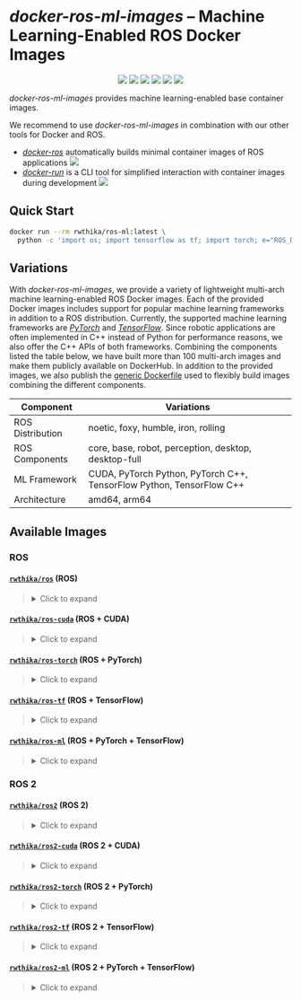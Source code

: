 # *docker-ros-ml-images* – Machine Learning-Enabled ROS Docker Images

<p align="center">
  <img src="https://img.shields.io/github/license/ika-rwth-aachen/docker-ros-ml-images"/>
  <img src="https://img.shields.io/badge/ROS-noetic-blueviolet"/>
  <img src="https://img.shields.io/badge/ROS 2-foxy|humble|iron|rolling-blueviolet"/>
  <img src="https://img.shields.io/badge/PyTorch-1.11-red"/>
  <img src="https://img.shields.io/badge/TensorFlow-2.9-orange"/>
  <a href="https://github.com/ika-rwth-aachen/docker-ros-ml-images"><img src="https://img.shields.io/github/stars/ika-rwth-aachen/docker-ros-ml-images?style=social"/></a>
</p>

*docker-ros-ml-images* provides machine learning-enabled base container images. 

We recommend to use *docker-ros-ml-images* in combination with our other tools for Docker and ROS.
- [*docker-ros*](https://github.com/ika-rwth-aachen/docker-ros) automatically builds minimal container images of ROS applications <a href="https://github.com/ika-rwth-aachen/docker-ros"><img src="https://img.shields.io/github/stars/ika-rwth-aachen/docker-ros?style=social"/></a>
- [*docker-run*](https://github.com/ika-rwth-aachen/docker-run) is a CLI tool for simplified interaction with container images during development <a href="https://github.com/ika-rwth-aachen/docker-run"><img src="https://img.shields.io/github/stars/ika-rwth-aachen/docker-run?style=social"/></a>


## Quick Start

```bash
docker run --rm rwthika/ros-ml:latest \
  python -c 'import os; import tensorflow as tf; import torch; e="ROS_DISTRO"; print(f"Hello from ROS {os.environ[e]}, PyTorch {torch.__version__}, and TensorFlow {tf.__version__}!")'
```


## Variations

With *docker-ros-ml-images*, we provide a variety of lightweight multi-arch machine learning-enabled ROS Docker images. Each of the provided Docker images includes support for popular machine learning frameworks in addition to a ROS distribution. Currently, the supported machine learning frameworks are [*PyTorch*](https://pytorch.org/) and [*TensorFlow*](https://www.tensorflow.org/). Since robotic applications are often implemented in C++ instead of Python for performance reasons, we also offer the C++ APIs of both frameworks. Combining the components listed the table below, we have built more than 100 multi-arch images and make them publicly available on DockerHub. In addition to the provided images, we also publish the [generic Dockerfile](./Dockerfile) used to flexibly build images combining the different components.

| Component        | Variations                                                           |
| ---------------- | -------------------------------------------------------------------- |
| ROS Distribution | noetic, foxy, humble, iron, rolling                                  |
| ROS Components   | core, base, robot, perception, desktop, desktop-full                 |
| ML Framework     | CUDA, PyTorch Python, PyTorch C++, TensorFlow Python, TensorFlow C++ |
| Architecture     | amd64, arm64                                                         |


## Available Images

### ROS

#### [`rwthika/ros`](https://hub.docker.com/r/rwthika/ros) (ROS)

<blockquote>
<details><summary>Click to expand</summary>

| Tag                                   |      Arch      | Ubuntu  | Python |  ROS   | ROS Packages | CMake  | CUDA  | cuDNN | TensorRT | PyTorch Python | PyTorch C++ | TensorFlow Python | TensorFlow C++ |
| ------------------------------------- | :------------: | :-----: | :----: | :----: | :----------: | :----: | :---: | :---: | :------: | :------------: | :---------: | :---------------: | :------------: |
| `latest`, `noetic`, `noetic-ros-core` | amd64<br>arm64 | 20.04.5 | 3.8.10 | noetic |   ros-core   | 3.16.3 |   -   |   -   |    -     |       -        |      -      |         -         |       -        |
| `noetic-ros-base`                     | amd64<br>arm64 | 20.04.5 | 3.8.10 | noetic |   ros-base   | 3.16.3 |   -   |   -   |    -     |       -        |      -      |         -         |       -        |
| `noetic-robot`                        | amd64<br>arm64 | 20.04.5 | 3.8.10 | noetic |    robot     | 3.16.3 |   -   |   -   |    -     |       -        |      -      |         -         |       -        |
| `noetic-perception`                   | amd64<br>arm64 | 20.04.5 | 3.8.10 | noetic |  perception  | 3.16.3 |   -   |   -   |    -     |       -        |      -      |         -         |       -        |
| `noetic-desktop`                      | amd64<br>arm64 | 20.04.5 | 3.8.10 | noetic |   desktop    | 3.16.3 |   -   |   -   |    -     |       -        |      -      |         -         |       -        |
| `noetic-desktop-full`                 | amd64<br>arm64 | 20.04.5 | 3.8.10 | noetic | desktop-full | 3.16.3 |   -   |   -   |    -     |       -        |      -      |         -         |       -        |

</details>
</blockquote>

#### [`rwthika/ros-cuda`](https://hub.docker.com/r/rwthika/ros-cuda) (ROS + CUDA)

<blockquote>
<details><summary>Click to expand</summary>

| Tag                                   |      Arch      | Ubuntu  | Python |  ROS   | ROS Packages | CMake  |         CUDA         |     cuDNN      |    TensorRT    | PyTorch Python | PyTorch C++ | TensorFlow Python | TensorFlow C++ |
| ------------------------------------- | :------------: | :-----: | :----: | :----: | :----------: | :----: | :------------------: | :------------: | :------------: | :------------: | :---------: | :---------------: | :------------: |
| `latest`, `noetic`, `noetic-ros-core` | amd64<br>arm64 | 20.04.5 | 3.8.10 | noetic |   ros-core   | 3.16.3 | 11.3.109<br>11.4.239 | 8.2.1<br>8.4.1 | 7.2.3<br>8.4.1 |       -        |      -      |    -<br>2.9.1     |       -        |
| `noetic-ros-base`                     | amd64<br>arm64 | 20.04.5 | 3.8.10 | noetic |   ros-base   | 3.16.3 | 11.3.109<br>11.4.239 | 8.2.1<br>8.4.1 | 7.2.3<br>8.4.1 |       -        |      -      |    -<br>2.9.1     |       -        |
| `noetic-robot`                        | amd64<br>arm64 | 20.04.5 | 3.8.10 | noetic |    robot     | 3.16.3 | 11.3.109<br>11.4.239 | 8.2.1<br>8.4.1 | 7.2.3<br>8.4.1 |       -        |      -      |    -<br>2.9.1     |       -        |
| `noetic-perception`                   | amd64<br>arm64 | 20.04.5 | 3.8.10 | noetic |  perception  | 3.16.3 | 11.3.109<br>11.4.239 | 8.2.1<br>8.4.1 | 7.2.3<br>8.4.1 |       -        |      -      |    -<br>2.9.1     |       -        |
| `noetic-desktop`                      | amd64<br>arm64 | 20.04.5 | 3.8.10 | noetic |   desktop    | 3.16.3 | 11.3.109<br>11.4.239 | 8.2.1<br>8.4.1 | 7.2.3<br>8.4.1 |       -        |      -      |    -<br>2.9.1     |       -        |
| `noetic-desktop-full`                 | amd64<br>arm64 | 20.04.5 | 3.8.10 | noetic | desktop-full | 3.16.3 | 11.3.109<br>11.4.239 | 8.2.1<br>8.4.1 | 7.2.3<br>8.4.1 |       -        |      -      |    -<br>2.9.1     |       -        |

</details>
</blockquote>

#### [`rwthika/ros-torch`](https://hub.docker.com/r/rwthika/ros-torch) (ROS + PyTorch)

<blockquote>
<details><summary>Click to expand</summary>

| Tag                                                           |      Arch      |    Ubuntu    |   Python    |     ROS     |   ROS Packages    |    CMake    |         CUDA         |     cuDNN      |    TensorRT    | PyTorch Python | PyTorch C++ | TensorFlow Python | TensorFlow C++ |
| ------------------------------------------------------------- | :------------: | :----------: | :---------: | :---------: | :---------------: | :---------: | :------------------: | :------------: | :------------: | :------------: | :---------: | :---------------: | :------------: |
| `latest`, `noetic-torch1.11.0`, `noetic-ros-core-torch1.11.0` | amd64<br>arm64 |   20.04.5    |   3.8.10    |   noetic    |     ros-core      |   3.16.3    | 11.3.109<br>11.4.239 | 8.2.1<br>8.4.1 | 7.2.3<br>8.4.1 |     1.11.0     | 1.11.0<br>- |    -<br>2.9.1     |       -        |
| `noetic-ros-base-torch1.11.0`                                 | amd64<br>arm64 |   20.04.5    |   3.8.10    |   noetic    |     ros-base      |   3.16.3    | 11.3.109<br>11.4.239 | 8.2.1<br>8.4.1 | 7.2.3<br>8.4.1 |     1.11.0     | 1.11.0<br>- |    -<br>2.9.1     |       -        |
| `noetic-robot-torch1.11.0`                                    | amd64<br>arm64 |   20.04.5    |   3.8.10    |   noetic    |       robot       |   3.16.3    | 11.3.109<br>11.4.239 | 8.2.1<br>8.4.1 | 7.2.3<br>8.4.1 |     1.11.0     | 1.11.0<br>- |    -<br>2.9.1     |       -        |
| `noetic-perception-torch1.11.0`                               | amd64<br>arm64 |   20.04.5    |   3.8.10    |   noetic    |    perception     |   3.16.3    | 11.3.109<br>11.4.239 | 8.2.1<br>8.4.1 | 7.2.3<br>8.4.1 |     1.11.0     | 1.11.0<br>- |    -<br>2.9.1     |       -        |
| `noetic-desktop-torch1.11.0`                                  | amd64<br>arm64 |   20.04.5    |   3.8.10    |   noetic    |      desktop      |   3.16.3    | 11.3.109<br>11.4.239 | 8.2.1<br>8.4.1 | 7.2.3<br>8.4.1 |     1.11.0     | 1.11.0<br>- |    -<br>2.9.1     |       -        |
| `noetic-desktop-full-torch1.11.0`                             | amd64<br>arm64 |   20.04.5    |   3.8.10    |   noetic    |   desktop-full    |   3.16.3    | 11.3.109<br>11.4.239 | 8.2.1<br>8.4.1 | 7.2.3<br>8.4.1 |     1.11.0     | 1.11.0<br>- |    -<br>2.9.1     |       -        |
| `noetic-torch1.11.0-py`, `noetic-ros-core-torch1.11.0-py`     | amd64<br>arm64 |   20.04.5    |   3.8.10    |   noetic    |     ros-core      |   3.16.3    | 11.3.109<br>11.4.239 | 8.2.1<br>8.4.1 | 7.2.3<br>8.4.1 |     1.11.0     |      -      |    -<br>2.9.1     |       -        |
| `noetic-ros-base-torch1.11.0-py`                              | amd64<br>arm64 |   20.04.5    |   3.8.10    |   noetic    |     ros-base      |   3.16.3    | 11.3.109<br>11.4.239 | 8.2.1<br>8.4.1 | 7.2.3<br>8.4.1 |     1.11.0     |      -      |    -<br>2.9.1     |       -        |
| `noetic-robot-torch1.11.0-py`                                 | amd64<br>arm64 |   20.04.5    |   3.8.10    |   noetic    |       robot       |   3.16.3    | 11.3.109<br>11.4.239 | 8.2.1<br>8.4.1 | 7.2.3<br>8.4.1 |     1.11.0     |      -      |    -<br>2.9.1     |       -        |
| `noetic-perception-torch1.11.0-py`                            | amd64<br>arm64 |   20.04.5    |   3.8.10    |   noetic    |    perception     |   3.16.3    | 11.3.109<br>11.4.239 | 8.2.1<br>8.4.1 | 7.2.3<br>8.4.1 |     1.11.0     |      -      |    -<br>2.9.1     |       -        |
| `noetic-desktop-torch1.11.0-py`                               | amd64<br>arm64 |   20.04.5    |   3.8.10    |   noetic    |      desktop      |   3.16.3    | 11.3.109<br>11.4.239 | 8.2.1<br>8.4.1 | 7.2.3<br>8.4.1 |     1.11.0     |      -      |    -<br>2.9.1     |       -        |
| `noetic-desktop-full-torch1.11.0-py`                          | amd64<br>arm64 |   20.04.5    |   3.8.10    |   noetic    |   desktop-full    |   3.16.3    | 11.3.109<br>11.4.239 | 8.2.1<br>8.4.1 | 7.2.3<br>8.4.1 |     1.11.0     |      -      |    -<br>2.9.1     |       -        |
| `noetic-torch1.11.0-cpp`, `noetic-ros-core-torch1.11.0-cpp`   |   amd64<br>-   | 20.04.5<br>- | 3.8.10<br>- | noetic<br>- |   ros-core<br>-   | 3.16.3<br>- |    11.3.109<br>-     |   8.2.1<br>-   |   7.2.3<br>-   |       -        | 1.11.0<br>- |         -         |       -        |
| `noetic-ros-base-torch1.11.0-cpp`                             |   amd64<br>-   | 20.04.5<br>- | 3.8.10<br>- | noetic<br>- |   ros-base<br>-   | 3.16.3<br>- |    11.3.109<br>-     |   8.2.1<br>-   |   7.2.3<br>-   |       -        | 1.11.0<br>- |         -         |       -        |
| `noetic-robot-torch1.11.0-cpp`                                |   amd64<br>-   | 20.04.5<br>- | 3.8.10<br>- | noetic<br>- |    robot<br>-     | 3.16.3<br>- |    11.3.109<br>-     |   8.2.1<br>-   |   7.2.3<br>-   |       -        | 1.11.0<br>- |         -         |       -        |
| `noetic-perception-torch1.11.0-cpp`                           |   amd64<br>-   | 20.04.5<br>- | 3.8.10<br>- | noetic<br>- |  perception<br>-  | 3.16.3<br>- |    11.3.109<br>-     |   8.2.1<br>-   |   7.2.3<br>-   |       -        | 1.11.0<br>- |         -         |       -        |
| `noetic-desktop-torch1.11.0-cpp`                              |   amd64<br>-   | 20.04.5<br>- | 3.8.10<br>- | noetic<br>- |   desktop<br>-    | 3.16.3<br>- |    11.3.109<br>-     |   8.2.1<br>-   |   7.2.3<br>-   |       -        | 1.11.0<br>- |         -         |       -        |
| `noetic-desktop-full-torch1.11.0-cpp`                         |   amd64<br>-   | 20.04.5<br>- | 3.8.10<br>- | noetic<br>- | desktop-full<br>- | 3.16.3<br>- |    11.3.109<br>-     |   8.2.1<br>-   |   7.2.3<br>-   |       -        | 1.11.0<br>- |         -         |       -        |

</details>
</blockquote>

#### [`rwthika/ros-tf`](https://hub.docker.com/r/rwthika/ros-tf) (ROS + TensorFlow)

<blockquote>
<details><summary>Click to expand</summary>

| Tag                                                   |      Arch      | Ubuntu  | Python |  ROS   | ROS Packages | CMake  |         CUDA         |     cuDNN      |    TensorRT    | PyTorch Python | PyTorch C++ | TensorFlow Python | TensorFlow C++ |
| ----------------------------------------------------- | :------------: | :-----: | :----: | :----: | :----------: | :----: | :------------------: | :------------: | :------------: | :------------: | :---------: | :---------------: | :------------: |
| `latest`, `noetic-tf2.9.2`, `noetic-ros-core-tf2.9.2` | amd64<br>arm64 | 20.04.5 | 3.8.10 | noetic |   ros-core   | 3.16.3 | 11.3.109<br>11.4.239 | 8.2.1<br>8.4.1 | 7.2.3<br>8.4.1 |       -        |      -      |  2.9.2<br>2.9.1   |     2.9.2      |
| `noetic-ros-base-tf2.9.2`                             | amd64<br>arm64 | 20.04.5 | 3.8.10 | noetic |   ros-base   | 3.16.3 | 11.3.109<br>11.4.239 | 8.2.1<br>8.4.1 | 7.2.3<br>8.4.1 |       -        |      -      |  2.9.2<br>2.9.1   |     2.9.2      |
| `noetic-robot-tf2.9.2`                                | amd64<br>arm64 | 20.04.5 | 3.8.10 | noetic |    robot     | 3.16.3 | 11.3.109<br>11.4.239 | 8.2.1<br>8.4.1 | 7.2.3<br>8.4.1 |       -        |      -      |  2.9.2<br>2.9.1   |     2.9.2      |
| `noetic-perception-tf2.9.2`                           | amd64<br>arm64 | 20.04.5 | 3.8.10 | noetic |  perception  | 3.16.3 | 11.3.109<br>11.4.239 | 8.2.1<br>8.4.1 | 7.2.3<br>8.4.1 |       -        |      -      |  2.9.2<br>2.9.1   |     2.9.2      |
| `noetic-desktop-tf2.9.2`                              | amd64<br>arm64 | 20.04.5 | 3.8.10 | noetic |   desktop    | 3.16.3 | 11.3.109<br>11.4.239 | 8.2.1<br>8.4.1 | 7.2.3<br>8.4.1 |       -        |      -      |  2.9.2<br>2.9.1   |     2.9.2      |
| `noetic-desktop-full-tf2.9.2`                         | amd64<br>arm64 | 20.04.5 | 3.8.10 | noetic | desktop-full | 3.16.3 | 11.3.109<br>11.4.239 | 8.2.1<br>8.4.1 | 7.2.3<br>8.4.1 |       -        |      -      |  2.9.2<br>2.9.1   |     2.9.2      |
| `noetic-tf2.9.2-py`, `noetic-ros-core-tf2.9.2-py`     | amd64<br>arm64 | 20.04.5 | 3.8.10 | noetic |   ros-core   | 3.16.3 | 11.3.109<br>11.4.239 | 8.2.1<br>8.4.1 | 7.2.3<br>8.4.1 |       -        |      -      |  2.9.2<br>2.9.1   |       -        |
| `noetic-ros-base-tf2.9.2-py`                          | amd64<br>arm64 | 20.04.5 | 3.8.10 | noetic |   ros-base   | 3.16.3 | 11.3.109<br>11.4.239 | 8.2.1<br>8.4.1 | 7.2.3<br>8.4.1 |       -        |      -      |  2.9.2<br>2.9.1   |       -        |
| `noetic-robot-tf2.9.2-py`                             | amd64<br>arm64 | 20.04.5 | 3.8.10 | noetic |    robot     | 3.16.3 | 11.3.109<br>11.4.239 | 8.2.1<br>8.4.1 | 7.2.3<br>8.4.1 |       -        |      -      |  2.9.2<br>2.9.1   |       -        |
| `noetic-perception-tf2.9.2-py`                        | amd64<br>arm64 | 20.04.5 | 3.8.10 | noetic |  perception  | 3.16.3 | 11.3.109<br>11.4.239 | 8.2.1<br>8.4.1 | 7.2.3<br>8.4.1 |       -        |      -      |  2.9.2<br>2.9.1   |       -        |
| `noetic-desktop-tf2.9.2-py`                           | amd64<br>arm64 | 20.04.5 | 3.8.10 | noetic |   desktop    | 3.16.3 | 11.3.109<br>11.4.239 | 8.2.1<br>8.4.1 | 7.2.3<br>8.4.1 |       -        |      -      |  2.9.2<br>2.9.1   |       -        |
| `noetic-desktop-full-tf2.9.2-py`                      | amd64<br>arm64 | 20.04.5 | 3.8.10 | noetic | desktop-full | 3.16.3 | 11.3.109<br>11.4.239 | 8.2.1<br>8.4.1 | 7.2.3<br>8.4.1 |       -        |      -      |  2.9.2<br>2.9.1   |       -        |
| `noetic-tf2.9.2-cpp`, `noetic-ros-core-tf2.9.2-cpp`   | amd64<br>arm64 | 20.04.5 | 3.8.10 | noetic |   ros-core   | 3.16.3 | 11.3.109<br>11.4.239 | 8.2.1<br>8.4.1 | 7.2.3<br>8.4.1 |       -        |      -      |    -<br>2.9.1     |     2.9.2      |
| `noetic-ros-base-tf2.9.2-cpp`                         | amd64<br>arm64 | 20.04.5 | 3.8.10 | noetic |   ros-base   | 3.16.3 | 11.3.109<br>11.4.239 | 8.2.1<br>8.4.1 | 7.2.3<br>8.4.1 |       -        |      -      |    -<br>2.9.1     |     2.9.2      |
| `noetic-robot-tf2.9.2-cpp`                            | amd64<br>arm64 | 20.04.5 | 3.8.10 | noetic |    robot     | 3.16.3 | 11.3.109<br>11.4.239 | 8.2.1<br>8.4.1 | 7.2.3<br>8.4.1 |       -        |      -      |    -<br>2.9.1     |     2.9.2      |
| `noetic-perception-tf2.9.2-cpp`                       | amd64<br>arm64 | 20.04.5 | 3.8.10 | noetic |  perception  | 3.16.3 | 11.3.109<br>11.4.239 | 8.2.1<br>8.4.1 | 7.2.3<br>8.4.1 |       -        |      -      |    -<br>2.9.1     |     2.9.2      |
| `noetic-desktop-tf2.9.2-cpp`                          | amd64<br>arm64 | 20.04.5 | 3.8.10 | noetic |   desktop    | 3.16.3 | 11.3.109<br>11.4.239 | 8.2.1<br>8.4.1 | 7.2.3<br>8.4.1 |       -        |      -      |    -<br>2.9.1     |     2.9.2      |
| `noetic-desktop-full-tf2.9.2-cpp`                     | amd64<br>arm64 | 20.04.5 | 3.8.10 | noetic | desktop-full | 3.16.3 | 11.3.109<br>11.4.239 | 8.2.1<br>8.4.1 | 7.2.3<br>8.4.1 |       -        |      -      |    -<br>2.9.1     |     2.9.2      |

</details>
</blockquote>

#### [`rwthika/ros-ml`](https://hub.docker.com/r/rwthika/ros-ml) (ROS + PyTorch + TensorFlow)

<blockquote>
<details><summary>Click to expand</summary>

| Tag                                                                           |      Arch      | Ubuntu  | Python |  ROS   | ROS Packages | CMake  |         CUDA         |     cuDNN      |    TensorRT    | PyTorch Python | PyTorch C++ | TensorFlow Python | TensorFlow C++ |
| ----------------------------------------------------------------------------- | :------------: | :-----: | :----: | :----: | :----------: | :----: | :------------------: | :------------: | :------------: | :------------: | :---------: | :---------------: | :------------: |
| `latest`, `noetic-tf2.9.2-torch1.11.0`, `noetic-ros-core-tf2.9.2-torch1.11.0` | amd64<br>arm64 | 20.04.5 | 3.8.10 | noetic |   ros-core   | 3.16.3 | 11.3.109<br>11.4.239 | 8.2.1<br>8.4.1 | 7.2.3<br>8.4.1 |     1.11.0     | 1.11.0<br>- |  2.9.2<br>2.9.1   |     2.9.2      |
| `noetic-ros-base-tf2.9.2-torch1.11.0`                                         | amd64<br>arm64 | 20.04.5 | 3.8.10 | noetic |   ros-base   | 3.16.3 | 11.3.109<br>11.4.239 | 8.2.1<br>8.4.1 | 7.2.3<br>8.4.1 |     1.11.0     | 1.11.0<br>- |  2.9.2<br>2.9.1   |     2.9.2      |
| `noetic-robot-tf2.9.2-torch1.11.0`                                            | amd64<br>arm64 | 20.04.5 | 3.8.10 | noetic |    robot     | 3.16.3 | 11.3.109<br>11.4.239 | 8.2.1<br>8.4.1 | 7.2.3<br>8.4.1 |     1.11.0     | 1.11.0<br>- |  2.9.2<br>2.9.1   |     2.9.2      |
| `noetic-perception-tf2.9.2-torch1.11.0`                                       | amd64<br>arm64 | 20.04.5 | 3.8.10 | noetic |  perception  | 3.16.3 | 11.3.109<br>11.4.239 | 8.2.1<br>8.4.1 | 7.2.3<br>8.4.1 |     1.11.0     | 1.11.0<br>- |  2.9.2<br>2.9.1   |     2.9.2      |
| `noetic-desktop-tf2.9.2-torch1.11.0`                                          | amd64<br>arm64 | 20.04.5 | 3.8.10 | noetic |   desktop    | 3.16.3 | 11.3.109<br>11.4.239 | 8.2.1<br>8.4.1 | 7.2.3<br>8.4.1 |     1.11.0     | 1.11.0<br>- |  2.9.2<br>2.9.1   |     2.9.2      |
| `noetic-desktop-full-tf2.9.2-torch1.11.0`                                     | amd64<br>arm64 | 20.04.5 | 3.8.10 | noetic | desktop-full | 3.16.3 | 11.3.109<br>11.4.239 | 8.2.1<br>8.4.1 | 7.2.3<br>8.4.1 |     1.11.0     | 1.11.0<br>- |  2.9.2<br>2.9.1   |     2.9.2      |

</details>
</blockquote>

### ROS 2

#### [`rwthika/ros2`](https://hub.docker.com/r/rwthika/ros2) (ROS 2)

<blockquote>
<details><summary>Click to expand</summary>

| Tag                                   |      Arch      | Ubuntu  | Python |   ROS   | ROS Packages | CMake  | CUDA  | cuDNN | TensorRT | PyTorch Python | PyTorch C++ | TensorFlow Python | TensorFlow C++ |
| ------------------------------------- | :------------: | :-----: | :----: | :-----: | :----------: | :----: | :---: | :---: | :------: | :------------: | :---------: | :---------------: | :------------: |
| `rolling`, `rolling-ros-core`         | amd64<br>arm64 | 20.04.5 | 3.8.10 | rolling |   ros-core   | 3.16.3 |   -   |   -   |    -     |       -        |      -      |         -         |       -        |
| `rolling-ros-base`                    | amd64<br>arm64 | 20.04.5 | 3.8.10 | rolling |   ros-base   | 3.16.3 |   -   |   -   |    -     |       -        |      -      |         -         |       -        |
| `rolling-perception`                  | amd64<br>arm64 | 20.04.5 | 3.8.10 | rolling |  perception  | 3.16.3 |   -   |   -   |    -     |       -        |      -      |         -         |       -        |
| `rolling-desktop`                     | amd64<br>arm64 | 20.04.5 | 3.8.10 | rolling |   desktop    | 3.16.3 |   -   |   -   |    -     |       -        |      -      |         -         |       -        |
| `rolling-desktop-full`                | amd64<br>arm64 | 20.04.5 | 3.8.10 | rolling | desktop-full | 3.16.3 |   -   |   -   |    -     |       -        |      -      |         -         |       -        |
| `iron`, `iron-ros-core`               | amd64<br>arm64 | 22.04.1 | 3.10.6 |  iron   |   ros-core   | 3.22.1 |   -   |   -   |    -     |       -        |      -      |         -         |       -        |
| `iron-ros-base`                       | amd64<br>arm64 | 22.04.1 | 3.10.6 |  iron   |   ros-base   | 3.22.1 |   -   |   -   |    -     |       -        |      -      |         -         |       -        |
| `iron-perception`                     | amd64<br>arm64 | 22.04.1 | 3.10.6 |  iron   |  perception  | 3.22.1 |   -   |   -   |    -     |       -        |      -      |         -         |       -        |
| `iron-desktop`                        | amd64<br>arm64 | 22.04.1 | 3.10.6 |  iron   |   desktop    | 3.22.1 |   -   |   -   |    -     |       -        |      -      |         -         |       -        |
| `latest`, `humble`, `humble-ros-core` | amd64<br>arm64 | 22.04.1 | 3.10.6 | humble  |   ros-core   | 3.22.1 |   -   |   -   |    -     |       -        |      -      |         -         |       -        |
| `humble-ros-base`                     | amd64<br>arm64 | 22.04.1 | 3.10.6 | humble  |   ros-base   | 3.22.1 |   -   |   -   |    -     |       -        |      -      |         -         |       -        |
| `humble-perception`                   | amd64<br>arm64 | 22.04.1 | 3.10.6 | humble  |  perception  | 3.22.1 |   -   |   -   |    -     |       -        |      -      |         -         |       -        |
| `humble-desktop`                      | amd64<br>arm64 | 22.04.1 | 3.10.6 | humble  |   desktop    | 3.22.1 |   -   |   -   |    -     |       -        |      -      |         -         |       -        |
| `humble-desktop-full`                 | amd64<br>arm64 | 22.04.1 | 3.10.6 | humble  | desktop-full | 3.22.1 |   -   |   -   |    -     |       -        |      -      |         -         |       -        |
| `foxy`, `foxy-ros-core`               | amd64<br>arm64 | 20.04.5 | 3.8.10 |  foxy   |   ros-core   | 3.16.3 |   -   |   -   |    -     |       -        |      -      |         -         |       -        |
| `foxy-ros-base`                       | amd64<br>arm64 | 20.04.5 | 3.8.10 |  foxy   |   ros-base   | 3.16.3 |   -   |   -   |    -     |       -        |      -      |         -         |       -        |
| `foxy-desktop`                        | amd64<br>arm64 | 20.04.5 | 3.8.10 |  foxy   |   desktop    | 3.16.3 |   -   |   -   |    -     |       -        |      -      |         -         |       -        |

</details>
</blockquote>

#### [`rwthika/ros2-cuda`](https://hub.docker.com/r/rwthika/ros2-cuda) (ROS 2 + CUDA)

<blockquote>
<details><summary>Click to expand</summary>

| Tag                           |      Arch      | Ubuntu  | Python |   ROS   | ROS Packages | CMake  |         CUDA         |     cuDNN      |    TensorRT    | PyTorch Python | PyTorch C++ | TensorFlow Python | TensorFlow C++ |
| ----------------------------- | :------------: | :-----: | :----: | :-----: | :----------: | :----: | :------------------: | :------------: | :------------: | :------------: | :---------: | :---------------: | :------------: |
| `rolling`, `rolling-ros-core` | amd64<br>arm64 | 20.04.5 | 3.8.10 | rolling |   ros-core   | 3.16.3 | 11.3.109<br>11.4.239 | 8.2.1<br>8.4.1 | 7.2.3<br>8.4.1 |       -        |      -      |    -<br>2.9.1     |       -        |
| `rolling-ros-base`            | amd64<br>arm64 | 20.04.5 | 3.8.10 | rolling |   ros-base   | 3.16.3 | 11.3.109<br>11.4.239 | 8.2.1<br>8.4.1 | 7.2.3<br>8.4.1 |       -        |      -      |    -<br>2.9.1     |       -        |
| `rolling-perception`          | amd64<br>arm64 | 20.04.5 | 3.8.10 | rolling |  perception  | 3.16.3 | 11.3.109<br>11.4.239 | 8.2.1<br>8.4.1 | 7.2.3<br>8.4.1 |       -        |      -      |    -<br>2.9.1     |       -        |
| `rolling-desktop`             | amd64<br>arm64 | 20.04.5 | 3.8.10 | rolling |   desktop    | 3.16.3 | 11.3.109<br>11.4.239 | 8.2.1<br>8.4.1 | 7.2.3<br>8.4.1 |       -        |      -      |    -<br>2.9.1     |       -        |
| `rolling-desktop-full`        | amd64<br>arm64 | 20.04.5 | 3.8.10 | rolling | desktop-full | 3.16.3 | 11.3.109<br>11.4.239 | 8.2.1<br>8.4.1 | 7.2.3<br>8.4.1 |       -        |      -      |    -<br>2.9.1     |       -        |
| `foxy`, `foxy-ros-core`       | amd64<br>arm64 | 20.04.5 | 3.8.10 |  foxy   |   ros-core   | 3.16.3 | 11.3.109<br>11.4.239 | 8.2.1<br>8.4.1 | 7.2.3<br>8.4.1 |       -        |      -      |    -<br>2.9.1     |       -        |
| `foxy-ros-base`               | amd64<br>arm64 | 20.04.5 | 3.8.10 |  foxy   |   ros-base   | 3.16.3 | 11.3.109<br>11.4.239 | 8.2.1<br>8.4.1 | 7.2.3<br>8.4.1 |       -        |      -      |    -<br>2.9.1     |       -        |
| `foxy-desktop`                | amd64<br>arm64 | 20.04.5 | 3.8.10 |  foxy   |   desktop    | 3.16.3 | 11.3.109<br>11.4.239 | 8.2.1<br>8.4.1 | 7.2.3<br>8.4.1 |       -        |      -      |    -<br>2.9.1     |       -        |

</details>
</blockquote>

#### [`rwthika/ros2-torch`](https://hub.docker.com/r/rwthika/ros2-torch) (ROS 2 + PyTorch)

<blockquote>
<details><summary>Click to expand</summary>

| Tag                                                           |      Arch      |    Ubuntu    |   Python    |     ROS      |   ROS Packages    |    CMake    |         CUDA         |     cuDNN      |    TensorRT    | PyTorch Python | PyTorch C++ | TensorFlow Python | TensorFlow C++ |
| ------------------------------------------------------------- | :------------: | :----------: | :---------: | :----------: | :---------------: | :---------: | :------------------: | :------------: | :------------: | :------------: | :---------: | :---------------: | :------------: |
| `rolling-torch1.11.0`, `rolling-ros-core-torch1.11.0`         | amd64<br>arm64 |   20.04.5    |   3.8.10    |   rolling    |     ros-core      |   3.16.3    | 11.3.109<br>11.4.239 | 8.2.1<br>8.4.1 | 7.2.3<br>8.4.1 |     1.11.0     | 1.11.0<br>- |    -<br>2.9.1     |       -        |
| `rolling-ros-base-torch1.11.0`                                | amd64<br>arm64 |   20.04.5    |   3.8.10    |   rolling    |     ros-base      |   3.16.3    | 11.3.109<br>11.4.239 | 8.2.1<br>8.4.1 | 7.2.3<br>8.4.1 |     1.11.0     | 1.11.0<br>- |    -<br>2.9.1     |       -        |
| `rolling-perception-torch1.11.0`                              | amd64<br>arm64 |   20.04.5    |   3.8.10    |   rolling    |    perception     |   3.16.3    | 11.3.109<br>11.4.239 | 8.2.1<br>8.4.1 | 7.2.3<br>8.4.1 |     1.11.0     | 1.11.0<br>- |    -<br>2.9.1     |       -        |
| `rolling-desktop-torch1.11.0`                                 | amd64<br>arm64 |   20.04.5    |   3.8.10    |   rolling    |      desktop      |   3.16.3    | 11.3.109<br>11.4.239 | 8.2.1<br>8.4.1 | 7.2.3<br>8.4.1 |     1.11.0     | 1.11.0<br>- |    -<br>2.9.1     |       -        |
| `rolling-desktop-full-torch1.11.0`                            | amd64<br>arm64 |   20.04.5    |   3.8.10    |   rolling    |   desktop-full    |   3.16.3    | 11.3.109<br>11.4.239 | 8.2.1<br>8.4.1 | 7.2.3<br>8.4.1 |     1.11.0     | 1.11.0<br>- |    -<br>2.9.1     |       -        |
| `rolling-torch1.11.0-py`, `rolling-ros-core-torch1.11.0-py`   | amd64<br>arm64 |   20.04.5    |   3.8.10    |   rolling    |     ros-core      |   3.16.3    | 11.3.109<br>11.4.239 | 8.2.1<br>8.4.1 | 7.2.3<br>8.4.1 |     1.11.0     |      -      |    -<br>2.9.1     |       -        |
| `rolling-ros-base-torch1.11.0-py`                             | amd64<br>arm64 |   20.04.5    |   3.8.10    |   rolling    |     ros-base      |   3.16.3    | 11.3.109<br>11.4.239 | 8.2.1<br>8.4.1 | 7.2.3<br>8.4.1 |     1.11.0     |      -      |    -<br>2.9.1     |       -        |
| `rolling-perception-torch1.11.0-py`                           | amd64<br>arm64 |   20.04.5    |   3.8.10    |   rolling    |    perception     |   3.16.3    | 11.3.109<br>11.4.239 | 8.2.1<br>8.4.1 | 7.2.3<br>8.4.1 |     1.11.0     |      -      |    -<br>2.9.1     |       -        |
| `rolling-desktop-torch1.11.0-py`                              | amd64<br>arm64 |   20.04.5    |   3.8.10    |   rolling    |      desktop      |   3.16.3    | 11.3.109<br>11.4.239 | 8.2.1<br>8.4.1 | 7.2.3<br>8.4.1 |     1.11.0     |      -      |    -<br>2.9.1     |       -        |
| `rolling-desktop-full-torch1.11.0-py`                         | amd64<br>arm64 |   20.04.5    |   3.8.10    |   rolling    |   desktop-full    |   3.16.3    | 11.3.109<br>11.4.239 | 8.2.1<br>8.4.1 | 7.2.3<br>8.4.1 |     1.11.0     |      -      |    -<br>2.9.1     |       -        |
| `rolling-torch1.11.0-cpp`, `rolling-ros-core-torch1.11.0-cpp` |   amd64<br>-   | 20.04.5<br>- | 3.8.10<br>- | rolling<br>- |   ros-core<br>-   | 3.16.3<br>- |    11.3.109<br>-     |   8.2.1<br>-   |   7.2.3<br>-   |       -        | 1.11.0<br>- |         -         |       -        |
| `rolling-ros-base-torch1.11.0-cpp`                            |   amd64<br>-   | 20.04.5<br>- | 3.8.10<br>- | rolling<br>- |   ros-base<br>-   | 3.16.3<br>- |    11.3.109<br>-     |   8.2.1<br>-   |   7.2.3<br>-   |       -        | 1.11.0<br>- |         -         |       -        |
| `rolling-perception-torch1.11.0-cpp`                          |   amd64<br>-   | 20.04.5<br>- | 3.8.10<br>- | rolling<br>- |  perception<br>-  | 3.16.3<br>- |    11.3.109<br>-     |   8.2.1<br>-   |   7.2.3<br>-   |       -        | 1.11.0<br>- |         -         |       -        |
| `rolling-desktop-torch1.11.0-cpp`                             |   amd64<br>-   | 20.04.5<br>- | 3.8.10<br>- | rolling<br>- |   desktop<br>-    | 3.16.3<br>- |    11.3.109<br>-     |   8.2.1<br>-   |   7.2.3<br>-   |       -        | 1.11.0<br>- |         -         |       -        |
| `rolling-desktop-full-torch1.11.0-cpp`                        |   amd64<br>-   | 20.04.5<br>- | 3.8.10<br>- | rolling<br>- | desktop-full<br>- | 3.16.3<br>- |    11.3.109<br>-     |   8.2.1<br>-   |   7.2.3<br>-   |       -        | 1.11.0<br>- |         -         |       -        |
| `foxy-torch1.11.0`, `foxy-ros-core-torch1.11.0`               | amd64<br>arm64 |   20.04.5    |   3.8.10    |     foxy     |     ros-core      |   3.16.3    | 11.3.109<br>11.4.239 | 8.2.1<br>8.4.1 | 7.2.3<br>8.4.1 |     1.11.0     | 1.11.0<br>- |    -<br>2.9.1     |       -        |
| `foxy-ros-base-torch1.11.0`                                   | amd64<br>arm64 |   20.04.5    |   3.8.10    |     foxy     |     ros-base      |   3.16.3    | 11.3.109<br>11.4.239 | 8.2.1<br>8.4.1 | 7.2.3<br>8.4.1 |     1.11.0     | 1.11.0<br>- |    -<br>2.9.1     |       -        |
| `foxy-desktop-torch1.11.0`                                    | amd64<br>arm64 |   20.04.5    |   3.8.10    |     foxy     |      desktop      |   3.16.3    | 11.3.109<br>11.4.239 | 8.2.1<br>8.4.1 | 7.2.3<br>8.4.1 |     1.11.0     | 1.11.0<br>- |    -<br>2.9.1     |       -        |
| `foxy-torch1.11.0-py`, `foxy-ros-core-torch1.11.0-py`         | amd64<br>arm64 |   20.04.5    |   3.8.10    |     foxy     |     ros-core      |   3.16.3    | 11.3.109<br>11.4.239 | 8.2.1<br>8.4.1 | 7.2.3<br>8.4.1 |     1.11.0     |      -      |    -<br>2.9.1     |       -        |
| `foxy-ros-base-torch1.11.0-py`                                | amd64<br>arm64 |   20.04.5    |   3.8.10    |     foxy     |     ros-base      |   3.16.3    | 11.3.109<br>11.4.239 | 8.2.1<br>8.4.1 | 7.2.3<br>8.4.1 |     1.11.0     |      -      |    -<br>2.9.1     |       -        |
| `foxy-desktop-torch1.11.0-py`                                 | amd64<br>arm64 |   20.04.5    |   3.8.10    |     foxy     |      desktop      |   3.16.3    | 11.3.109<br>11.4.239 | 8.2.1<br>8.4.1 | 7.2.3<br>8.4.1 |     1.11.0     |      -      |    -<br>2.9.1     |       -        |
| `foxy-torch1.11.0-cpp`, `foxy-ros-core-torch1.11.0-cpp`       |   amd64<br>-   | 20.04.5<br>- | 3.8.10<br>- |  foxy<br>-   |   ros-core<br>-   | 3.16.3<br>- |    11.3.109<br>-     |   8.2.1<br>-   |   7.2.3<br>-   |       -        | 1.11.0<br>- |         -         |       -        |
| `foxy-ros-base-torch1.11.0-cpp`                               |   amd64<br>-   | 20.04.5<br>- | 3.8.10<br>- |  foxy<br>-   |   ros-base<br>-   | 3.16.3<br>- |    11.3.109<br>-     |   8.2.1<br>-   |   7.2.3<br>-   |       -        | 1.11.0<br>- |         -         |       -        |
| `foxy-desktop-torch1.11.0-cpp`                                |   amd64<br>-   | 20.04.5<br>- | 3.8.10<br>- |  foxy<br>-   |   desktop<br>-    | 3.16.3<br>- |    11.3.109<br>-     |   8.2.1<br>-   |   7.2.3<br>-   |       -        | 1.11.0<br>- |         -         |       -        |

</details>
</blockquote>

#### [`rwthika/ros2-tf`](https://hub.docker.com/r/rwthika/ros2-tf) (ROS 2 + TensorFlow)

<blockquote>
<details><summary>Click to expand</summary>

| Tag                                                   |      Arch      | Ubuntu  | Python |   ROS   | ROS Packages | CMake  |         CUDA         |     cuDNN      |    TensorRT    | PyTorch Python | PyTorch C++ | TensorFlow Python | TensorFlow C++ |
| ----------------------------------------------------- | :------------: | :-----: | :----: | :-----: | :----------: | :----: | :------------------: | :------------: | :------------: | :------------: | :---------: | :---------------: | :------------: |
| `rolling-tf2.9.2`, `rolling-ros-core-tf2.9.2`         | amd64<br>arm64 | 20.04.5 | 3.8.10 | rolling |   ros-core   | 3.16.3 | 11.3.109<br>11.4.239 | 8.2.1<br>8.4.1 | 7.2.3<br>8.4.1 |       -        |      -      |  2.9.2<br>2.9.1   |     2.9.2      |
| `rolling-ros-base-tf2.9.2`                            | amd64<br>arm64 | 20.04.5 | 3.8.10 | rolling |   ros-base   | 3.16.3 | 11.3.109<br>11.4.239 | 8.2.1<br>8.4.1 | 7.2.3<br>8.4.1 |       -        |      -      |  2.9.2<br>2.9.1   |     2.9.2      |
| `rolling-perception-tf2.9.2`                          | amd64<br>arm64 | 20.04.5 | 3.8.10 | rolling |  perception  | 3.16.3 | 11.3.109<br>11.4.239 | 8.2.1<br>8.4.1 | 7.2.3<br>8.4.1 |       -        |      -      |  2.9.2<br>2.9.1   |     2.9.2      |
| `rolling-desktop-tf2.9.2`                             | amd64<br>arm64 | 20.04.5 | 3.8.10 | rolling |   desktop    | 3.16.3 | 11.3.109<br>11.4.239 | 8.2.1<br>8.4.1 | 7.2.3<br>8.4.1 |       -        |      -      |  2.9.2<br>2.9.1   |     2.9.2      |
| `rolling-desktop-full-tf2.9.2`                        | amd64<br>arm64 | 20.04.5 | 3.8.10 | rolling | desktop-full | 3.16.3 | 11.3.109<br>11.4.239 | 8.2.1<br>8.4.1 | 7.2.3<br>8.4.1 |       -        |      -      |  2.9.2<br>2.9.1   |     2.9.2      |
| `rolling-tf2.9.2-py`, `rolling-ros-core-tf2.9.2-py`   | amd64<br>arm64 | 20.04.5 | 3.8.10 | rolling |   ros-core   | 3.16.3 | 11.3.109<br>11.4.239 | 8.2.1<br>8.4.1 | 7.2.3<br>8.4.1 |       -        |      -      |  2.9.2<br>2.9.1   |       -        |
| `rolling-ros-base-tf2.9.2-py`                         | amd64<br>arm64 | 20.04.5 | 3.8.10 | rolling |   ros-base   | 3.16.3 | 11.3.109<br>11.4.239 | 8.2.1<br>8.4.1 | 7.2.3<br>8.4.1 |       -        |      -      |  2.9.2<br>2.9.1   |       -        |
| `rolling-perception-tf2.9.2-py`                       | amd64<br>arm64 | 20.04.5 | 3.8.10 | rolling |  perception  | 3.16.3 | 11.3.109<br>11.4.239 | 8.2.1<br>8.4.1 | 7.2.3<br>8.4.1 |       -        |      -      |  2.9.2<br>2.9.1   |       -        |
| `rolling-desktop-tf2.9.2-py`                          | amd64<br>arm64 | 20.04.5 | 3.8.10 | rolling |   desktop    | 3.16.3 | 11.3.109<br>11.4.239 | 8.2.1<br>8.4.1 | 7.2.3<br>8.4.1 |       -        |      -      |  2.9.2<br>2.9.1   |       -        |
| `rolling-desktop-full-tf2.9.2-py`                     | amd64<br>arm64 | 20.04.5 | 3.8.10 | rolling | desktop-full | 3.16.3 | 11.3.109<br>11.4.239 | 8.2.1<br>8.4.1 | 7.2.3<br>8.4.1 |       -        |      -      |  2.9.2<br>2.9.1   |       -        |
| `rolling-tf2.9.2-cpp`, `rolling-ros-core-tf2.9.2-cpp` | amd64<br>arm64 | 20.04.5 | 3.8.10 | rolling |   ros-core   | 3.16.3 | 11.3.109<br>11.4.239 | 8.2.1<br>8.4.1 | 7.2.3<br>8.4.1 |       -        |      -      |    -<br>2.9.1     |     2.9.2      |
| `rolling-ros-base-tf2.9.2-cpp`                        | amd64<br>arm64 | 20.04.5 | 3.8.10 | rolling |   ros-base   | 3.16.3 | 11.3.109<br>11.4.239 | 8.2.1<br>8.4.1 | 7.2.3<br>8.4.1 |       -        |      -      |    -<br>2.9.1     |     2.9.2      |
| `rolling-perception-tf2.9.2-cpp`                      | amd64<br>arm64 | 20.04.5 | 3.8.10 | rolling |  perception  | 3.16.3 | 11.3.109<br>11.4.239 | 8.2.1<br>8.4.1 | 7.2.3<br>8.4.1 |       -        |      -      |    -<br>2.9.1     |     2.9.2      |
| `rolling-desktop-tf2.9.2-cpp`                         | amd64<br>arm64 | 20.04.5 | 3.8.10 | rolling |   desktop    | 3.16.3 | 11.3.109<br>11.4.239 | 8.2.1<br>8.4.1 | 7.2.3<br>8.4.1 |       -        |      -      |    -<br>2.9.1     |     2.9.2      |
| `rolling-desktop-full-tf2.9.2-cpp`                    | amd64<br>arm64 | 20.04.5 | 3.8.10 | rolling | desktop-full | 3.16.3 | 11.3.109<br>11.4.239 | 8.2.1<br>8.4.1 | 7.2.3<br>8.4.1 |       -        |      -      |    -<br>2.9.1     |     2.9.2      |
| `foxy-tf2.9.2`, `foxy-ros-core-tf2.9.2`               | amd64<br>arm64 | 20.04.5 | 3.8.10 |  foxy   |   ros-core   | 3.16.3 | 11.3.109<br>11.4.239 | 8.2.1<br>8.4.1 | 7.2.3<br>8.4.1 |       -        |      -      |  2.9.2<br>2.9.1   |     2.9.2      |
| `foxy-ros-base-tf2.9.2`                               | amd64<br>arm64 | 20.04.5 | 3.8.10 |  foxy   |   ros-base   | 3.16.3 | 11.3.109<br>11.4.239 | 8.2.1<br>8.4.1 | 7.2.3<br>8.4.1 |       -        |      -      |  2.9.2<br>2.9.1   |     2.9.2      |
| `foxy-desktop-tf2.9.2`                                | amd64<br>arm64 | 20.04.5 | 3.8.10 |  foxy   |   desktop    | 3.16.3 | 11.3.109<br>11.4.239 | 8.2.1<br>8.4.1 | 7.2.3<br>8.4.1 |       -        |      -      |  2.9.2<br>2.9.1   |     2.9.2      |
| `foxy-tf2.9.2-py`, `foxy-ros-core-tf2.9.2-py`         | amd64<br>arm64 | 20.04.5 | 3.8.10 |  foxy   |   ros-core   | 3.16.3 | 11.3.109<br>11.4.239 | 8.2.1<br>8.4.1 | 7.2.3<br>8.4.1 |       -        |      -      |  2.9.2<br>2.9.1   |       -        |
| `foxy-ros-base-tf2.9.2-py`                            | amd64<br>arm64 | 20.04.5 | 3.8.10 |  foxy   |   ros-base   | 3.16.3 | 11.3.109<br>11.4.239 | 8.2.1<br>8.4.1 | 7.2.3<br>8.4.1 |       -        |      -      |  2.9.2<br>2.9.1   |       -        |
| `foxy-desktop-tf2.9.2-py`                             | amd64<br>arm64 | 20.04.5 | 3.8.10 |  foxy   |   desktop    | 3.16.3 | 11.3.109<br>11.4.239 | 8.2.1<br>8.4.1 | 7.2.3<br>8.4.1 |       -        |      -      |  2.9.2<br>2.9.1   |       -        |
| `foxy-tf2.9.2-cpp`, `foxy-ros-core-tf2.9.2-cpp`       | amd64<br>arm64 | 20.04.5 | 3.8.10 |  foxy   |   ros-core   | 3.16.3 | 11.3.109<br>11.4.239 | 8.2.1<br>8.4.1 | 7.2.3<br>8.4.1 |       -        |      -      |    -<br>2.9.1     |     2.9.2      |
| `foxy-ros-base-tf2.9.2-cpp`                           | amd64<br>arm64 | 20.04.5 | 3.8.10 |  foxy   |   ros-base   | 3.16.3 | 11.3.109<br>11.4.239 | 8.2.1<br>8.4.1 | 7.2.3<br>8.4.1 |       -        |      -      |    -<br>2.9.1     |     2.9.2      |
| `foxy-desktop-tf2.9.2-cpp`                            | amd64<br>arm64 | 20.04.5 | 3.8.10 |  foxy   |   desktop    | 3.16.3 | 11.3.109<br>11.4.239 | 8.2.1<br>8.4.1 | 7.2.3<br>8.4.1 |       -        |      -      |    -<br>2.9.1     |     2.9.2      |

</details>
</blockquote>

#### [`rwthika/ros2-ml`](https://hub.docker.com/r/rwthika/ros2-ml) (ROS 2 + PyTorch + TensorFlow)

<blockquote>
<details><summary>Click to expand</summary>

| Tag                                                                   |      Arch      | Ubuntu  | Python |   ROS   | ROS Packages | CMake  |         CUDA         |     cuDNN      |    TensorRT    | PyTorch Python | PyTorch C++ | TensorFlow Python | TensorFlow C++ |
| --------------------------------------------------------------------- | :------------: | :-----: | :----: | :-----: | :----------: | :----: | :------------------: | :------------: | :------------: | :------------: | :---------: | :---------------: | :------------: |
| `rolling-tf2.9.2-torch1.11.0`, `rolling-ros-core-tf2.9.2-torch1.11.0` | amd64<br>arm64 | 20.04.5 | 3.8.10 | rolling |   ros-core   | 3.16.3 | 11.3.109<br>11.4.239 | 8.2.1<br>8.4.1 | 7.2.3<br>8.4.1 |     1.11.0     | 1.11.0<br>- |  2.9.2<br>2.9.1   |     2.9.2      |
| `rolling-ros-base-tf2.9.2-torch1.11.0`                                | amd64<br>arm64 | 20.04.5 | 3.8.10 | rolling |   ros-base   | 3.16.3 | 11.3.109<br>11.4.239 | 8.2.1<br>8.4.1 | 7.2.3<br>8.4.1 |     1.11.0     | 1.11.0<br>- |  2.9.2<br>2.9.1   |     2.9.2      |
| `rolling-perception-tf2.9.2-torch1.11.0`                              | amd64<br>arm64 | 20.04.5 | 3.8.10 | rolling |  perception  | 3.16.3 | 11.3.109<br>11.4.239 | 8.2.1<br>8.4.1 | 7.2.3<br>8.4.1 |     1.11.0     | 1.11.0<br>- |  2.9.2<br>2.9.1   |     2.9.2      |
| `rolling-desktop-tf2.9.2-torch1.11.0`                                 | amd64<br>arm64 | 20.04.5 | 3.8.10 | rolling |   desktop    | 3.16.3 | 11.3.109<br>11.4.239 | 8.2.1<br>8.4.1 | 7.2.3<br>8.4.1 |     1.11.0     | 1.11.0<br>- |  2.9.2<br>2.9.1   |     2.9.2      |
| `rolling-desktop-full-tf2.9.2-torch1.11.0`                            | amd64<br>arm64 | 20.04.5 | 3.8.10 | rolling | desktop-full | 3.16.3 | 11.3.109<br>11.4.239 | 8.2.1<br>8.4.1 | 7.2.3<br>8.4.1 |     1.11.0     | 1.11.0<br>- |  2.9.2<br>2.9.1   |     2.9.2      |
| `foxy-tf2.9.2-torch1.11.0`, `foxy-ros-core-tf2.9.2-torch1.11.0`       | amd64<br>arm64 | 20.04.5 | 3.8.10 |  foxy   |   ros-core   | 3.16.3 | 11.3.109<br>11.4.239 | 8.2.1<br>8.4.1 | 7.2.3<br>8.4.1 |     1.11.0     | 1.11.0<br>- |  2.9.2<br>2.9.1   |     2.9.2      |
| `foxy-ros-base-tf2.9.2-torch1.11.0`                                   | amd64<br>arm64 | 20.04.5 | 3.8.10 |  foxy   |   ros-base   | 3.16.3 | 11.3.109<br>11.4.239 | 8.2.1<br>8.4.1 | 7.2.3<br>8.4.1 |     1.11.0     | 1.11.0<br>- |  2.9.2<br>2.9.1   |     2.9.2      |
| `foxy-desktop-tf2.9.2-torch1.11.0`                                    | amd64<br>arm64 | 20.04.5 | 3.8.10 |  foxy   |   desktop    | 3.16.3 | 11.3.109<br>11.4.239 | 8.2.1<br>8.4.1 | 7.2.3<br>8.4.1 |     1.11.0     | 1.11.0<br>- |  2.9.2<br>2.9.1   |     2.9.2      |

</details>
</blockquote>
